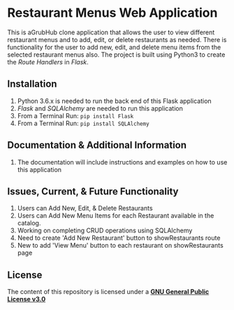 # Restaurant Menus Web Application
This is aGrubHub clone application that allows the user to view different restaurant menus and to add, edit, or delete restaurants as needed. There is functionality for the user to add new, edit, and delete menu items from the selected restaurant menus also. The project is built using Python3 to create the _Route Handlers_ in _Flask_.

## Installation
1. Python 3.6.x is needed to run the back end of this Flask application
2. *Flask* and *SQLAlchemy* are needed to run this application
3. From a Terminal Run: `pip install Flask`
4. From a Terminal Run: `pip install SQLAlchemy`

## Documentation & Additional Information
1. The documentation will include instructions and examples on how to use this application

## Issues, Current, & Future Functionality
1. Users can Add New, Edit, & Delete Restaurants
2. Users can Add New Menu Items for each Restaurant available in the catalog.
3. Working on completing CRUD operations using SQLAlchemy
4. Need to create 'Add New Restaurant' button to showRestaurants route
5. New to add 'View Menu' button to each restaurant on showRestaurants page

## License
The content of this repository is licensed under a [**GNU General Public License v3.0**](https://choosealicense.com/licenses/gpl-3.0)
